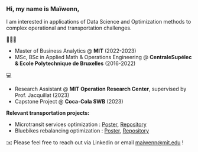 ### Hi, my name is Maïwenn,

<!--
**maiwenndanno/maiwenndanno** is a ✨ _special_ ✨ repository because its `README.md` (this file) appears on your GitHub profile.
-->
I am interested in applications of Data Science and Optimization methods to complex operational and transportation challenges.


🧑🏻‍🎓 
- Master of Business Analytics @ **MIT** (2022-2023)
- MSc, BSc in Applied Math & Operations Engineering @ **CentraleSupélec & Ecole Polytechnique de Bruxelles** (2016-2022)

  
💻 
- Research Assistant @ **MIT Operation Research Center**, supervised by Prof. Jacquillat (2023)
- Capstone Project @ **Coca-Cola SWB** (2023)

**Relevant transportation projects:**
- Microtransit services optimization : [Poster](), [Repository](https://github.com/maiwenndanno/RA-Microtransit.git)
- Bluebikes rebalancing optimization : [Poster](), [Repository](https://github.com/chesterkv/15.093-Optimization.git)

✉️ Please feel free to reach out via Linkedin or email maiwenn@mit.edu !
